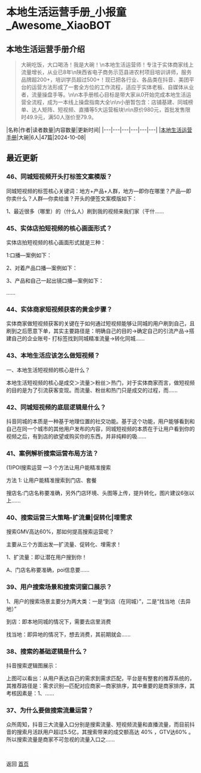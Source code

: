 # 本地生活运营手册_小报童_Awesome_XiaoBOT

## 本地生活运营手册介绍
> 大碗吃饭，大口喝汤！我是大碗！\n本地生活运营师！专注于实体商家线上流量增长，从业已8年\n陕西省电子商务示范县进农村项目培训讲师，服务品牌超200+，培训学员超过500+！现已把各行业、各品类在抖音、美团平台的运营方法形成了一套全方位的工作流程，适应于实体老板、自媒体从业者，流量操盘手等。\n\n本手册核心目标是带大家从0开始完成本地生活运营全流程，成为一本线上操盘指南大全\n\n小册暂包含：店铺基建、同城榜单、达人矩阵、短视频、直播等5大运营板块\n\n原价980元，首批发售限时49.9元，满50人涨价至79.9。  
  


|名称|作者|读者数量|内容数量|更新时间|
|---|---|---|---|---|---|
|[本地生活运营手册](https://xiaobot.net/p/dawan9488?refer=0b133df9-27dc-423b-8101-639049001c13)|大碗|6人|47篇|2024-10-08|

## 最近更新
### 46、同城短视频开头打标签文案模版？

同城短视频的标签核心关键词：地方+产品+人群，地方—即你在哪里？产品—即你卖什么？人群—你卖给谁？开头的便签文案模版如下：

1、最近很多（哪里）的（什么人）刷到我的视频来我们家（干什......

### 45、实体店拍短视频的核心画面形式？

实体店拍短视频的核心画面形式就是三种：

1:口播—案例如下：

2、对着产品口播—案例如下：

3、产品和自己一起出镜口播—案例如下：

......

### 44、实体商家短视频获客的黄金步骤？

实体商家做短视频获客的关键在于如何通过短视频能够让同城的用户刷到自己，且刷到之后愿意下单，其实主要路径是：明确自己的目的→确定自己的引流产品→搭建自己的企业账号-
打标签找到同城精准流量→转化同城......

### 43、本地生活应该怎么做短视频？

一、本地生活短视频的核心是什么？

本地生活短视频的核心是成交＞流量＞粉丝＞热门，对于实体商家而言，做短视频的目的是为了引流获客变现。而流量、粉丝和热门只是成交的过程，而......

### 42、同城短视频的底层逻辑是什么？

抖音同城的本质是一种基于地理位置的社交功能。基于这个功能，用户能够看到和自己在同一个城市的其他用户发布的内容，同城短视频的本质在于让用户看到你的视频之后，有到店的欲望或购买你的东西，并非纯粹的吸......

### 41、案例解析搜索运营布局方法？

(1)POI搜索运营 —3 个方法让用户能精准搜索

方法 1: 让用户能精准搜索到门店、套餐

搜店名:门店名称要准确，另外门店环境、头图等上传，提升转化，图片建议6张以上......

### 40、搜索运营三大策略-扩流量|促转化|埋需求

搜索GMV高达60%，那如何提高搜索运营呢？

主要从三个方面出发—扩流量、促转化、埋需求！

1、扩流量：即让潜在用户搜到你！

A、门店名称要准确，poi信息要......

### 39、用户搜索场景和搜索词窗口展示？

1、用户的搜索场景主要分为两大类：一是“到店（在同城）”，二是“找当地（去异地）”

到店：即本地同城的情况下，需要去店里消费

找当地：即异地的情况下，想去消费，其前期就会......

### 38、搜索的基础逻辑是什么？

抖音搜索逻辑图展示：

上图可以看出：从用户表达自己的需求到需求匹配，平台是有整套的推荐系统的，其推荐路径是：需求识别—匹配对应商家—商家排序，其中重要的是商家排序，其考核因素是：1、......

### 37、为什么要做搜索流量运营？

众所周知，抖音三大流量入口分别是搜索流量、短视频流量和直播流量，而目前抖音的搜索月活跃用户超过5.5亿，其搜索带来的成交额高达 40% ，GTV达60%
。所以搜索流量是商家不可忽视的流量入口之......


<a href="https://github.com/Reno9527/awesome-xiaobot" style="color: white; text-decoration: none;">awesome-xiaobot</a>

返回 [首页](../README.md)
